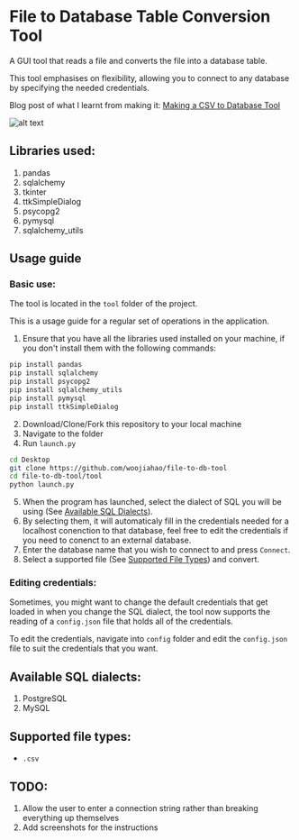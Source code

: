 # File to Database Table Conversion Tool
A GUI tool that reads a file and converts the file into a database table.

This tool emphasises on flexibility, allowing you to connect to any database by specifying the needed credentials.

Blog post of what I learnt from making it: [Making a CSV to Database Tool](https://woojiahao.github.io/blog/2018-07-15/making-a-csv-to-database-tool)

![alt text](https://github.com/woojiahao/file-to-db-tool/blob/master/screenshots/connect_db.PNG "Connection Screen")

## Libraries used:
1. pandas
2. sqlalchemy
3. tkinter
4. ttkSimpleDialog
5. psycopg2
6. pymysql
7. sqlalchemy_utils

## Usage guide
### Basic use:
The tool is located in the `tool` folder of the project. 

This is a usage guide for a regular set of operations in the application.

1. Ensure that you have all the libraries used installed on your machine, if you don't install them with the following commands:
```bash
pip install pandas
pip install sqlalchemy
pip install psycopg2
pip install sqlalchemy_utils
pip install pymysql
pip install ttkSimpleDialog
```
2. Download/Clone/Fork this repository to your local machine
3. Navigate to the folder
4. Run `launch.py`
```bash
cd Desktop
git clone https://github.com/woojiahao/file-to-db-tool
cd file-to-db-tool/tool
python launch.py
```
5. When the program has launched, select the dialect of SQL you will be using (See [Available SQL Dialects](https://github.com/woojiahao/file-to-db-tool#available-sql-dialects)).
6. By selecting them, it will automaticaly fill in the credentials needed for a localhost conenction to that database, feel free to edit the credentials if you need to conenct to an external database.
7. Enter the database name that you wish to connect to and press `Connect`.
8. Select a supported file (See [Supported File Types](https://github.com/woojiahao/file-to-db-tool#supported-file-types)) and convert.

### Editing credentials:
Sometimes, you might want to change the default credentials that get loaded in when you change the SQL dialect, the tool now supports the reading of a `config.json` file that holds all of the credentials.

To edit the credentials, navigate into `config` folder and edit the `config.json` file to suit the credentials that you want.

## Available SQL dialects:
1. PostgreSQL
2. MySQL

## Supported file types:
* `.csv`

## TODO:
1. Allow the user to enter a connection string rather than breaking everything up themselves
2. Add screenshots for the instructions